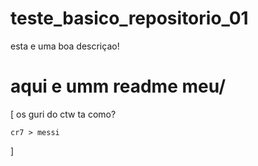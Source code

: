 # teste_basico_repositorio_01
esta e uma boa descriçao!
# aqui e umm readme meu/

[
    os guri do ctw ta como?

    cr7 > messi
]